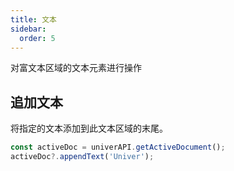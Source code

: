 ```yaml
---
title: 文本
sidebar:
  order: 5
---
```


对富文本区域的文本元素进行操作

## 追加文本

将指定的文本添加到此文本区域的末尾。

```typescript title="main.ts"
const activeDoc = univerAPI.getActiveDocument();
activeDoc?.appendText('Univer');
```